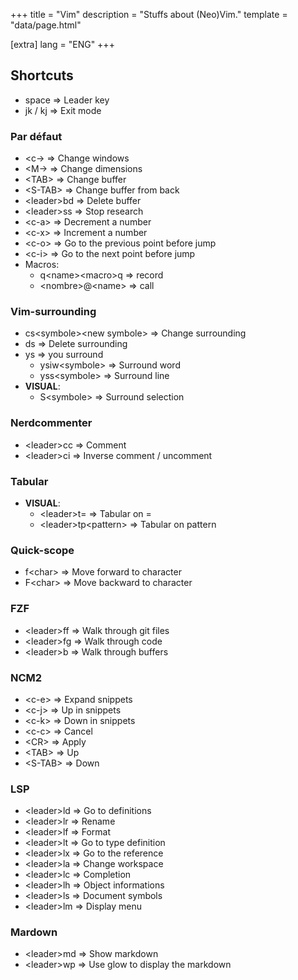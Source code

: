 +++
title = "Vim"
description = "Stuffs about (Neo)Vim."
template = "data/page.html"

[extra]
lang = "ENG"
+++

## Shortcuts

 * space => Leader key
 * jk / kj => Exit mode

### Par défaut

 * \<c-<direction>> => Change windows
 * \<M-<direction>> => Change dimensions
 * \<TAB>           => Change buffer
 * \<S-TAB>         => Change buffer from back
 * \<leader>bd      => Delete buffer
 * \<leader>ss      => Stop research
 * \<c-a>           => Decrement a number
 * \<c-x>           => Increment a number
 * \<c-o>           => Go to the previous point before jump
 * \<c-i>           => Go to the next point before jump
 * Macros:
   * q\<name>\<macro>q => record
   * \<nombre>@\<name> => call

### Vim-surrounding

 * cs\<symbole>\<new symbole> => Change surrounding
 * ds<symbole>              => Delete surrounding
 * ys => you surround
    * ysiw\<symbole>  => Surround word
    * yss\<symbole>   => Surround line
 * __VISUAL__:
    * S\<symbole> => Surround selection

### Nerdcommenter

 * \<leader>cc => Comment
 * \<leader>ci => Inverse comment / uncomment

### Tabular

 * __VISUAL__:
   * \<leader>t=          => Tabular on =
   * \<leader>tp\<pattern> => Tabular on pattern

### Quick-scope

 * f\<char> => Move forward to character
 * F\<char> => Move backward to character

### FZF

 * \<leader>ff => Walk through git files
 * \<leader>fg => Walk through code
 * \<leader>b => Walk through buffers

### NCM2

 * \<c-e> => Expand snippets
 * \<c-j> => Up in snippets
 * \<c-k> => Down in snippets
 * \<c-c> => Cancel
 * \<CR>  => Apply
 * \<TAB> => Up
 * \<S-TAB> => Down

### LSP

  * \<leader>ld => Go to definitions
  * \<leader>lr => Rename
  * \<leader>lf => Format
  * \<leader>lt => Go to type definition
  * \<leader>lx => Go to the reference
  * \<leader>la => Change workspace
  * \<leader>lc => Completion
  * \<leader>lh => Object informations
  * \<leader>ls => Document symbols
  * \<leader>lm => Display menu

### Mardown

 * \<leader>md => Show markdown
 * \<leader>wp => Use glow to display the markdown
